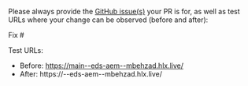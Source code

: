 Please always provide the [GitHub issue(s)](../issues) your PR is for, as well as test URLs where your change can be observed (before and after):

Fix #<gh-issue-id>

Test URLs:
- Before: https://main--eds-aem--mbehzad.hlx.live/
- After: https://<branch>--eds-aem--mbehzad.hlx.live/
